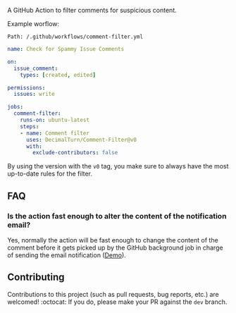 A GitHub Action to filter comments for suspicious content.

Example worflow:

`Path: /.github/workflows/comment-filter.yml`

```yaml
name: Check for Spammy Issue Comments

on:
  issue_comment:
    types: [created, edited]

permissions:
  issues: write

jobs:
  comment-filter:
    runs-on: ubuntu-latest
    steps:
    - name: Comment filter
      uses: DecimalTurn/Comment-Filter@v0
      with:
        exclude-contributors: false
```
By using the version with the `v0` tag, you make sure to always have the most up-to-date rules for the filter.


## FAQ

### Is the action fast enough to alter the content of the notification email?

Yes, normally the action will be fast enough to change the content of the comment before it gets picked up by the GitHub background job in charge of sending the email notification ([Demo](https://github.com/DecimalTurn/Comment-Filter-Demo/issues/1#issuecomment-2315663776)).

## Contributing

Contributions to this project (such as pull requests, bug reports, etc.) are welcomed! :octocat:
If you do, please make your PR against the `dev` branch.
